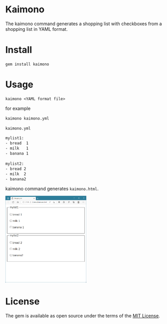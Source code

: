 # Kaimono

The kaimono command generates a shopping list with checkboxes from a shopping list in YAML format.

# Install

```
gem install kaimono
```

# Usage

```
kaimono <YAML format file>
```

for example
```
kaimono kaimono.yml
```

`kaimono.yml`
```
mylist1:
- bread  1
- milk   1
- banana 1

mylist2:
- bread 2
- milk  2
- banana2

```

kaimono command generates `kaimono.html`.

<img src="./img/kaimono.png" width="50%">


# License

The gem is available as open source under the terms of the [MIT License](https://opensource.org/licenses/MIT).

